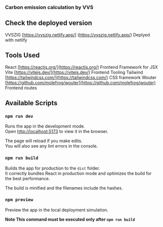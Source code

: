 ### Carbon emission calculation by VVS

## Check the deployed version

VVSZIG [https://vvszig.netlify.app/] (https://vvszig.netlify.app/) Deplyed with netlify

## Tools Used

React [https://reactjs.org/](https://reactjs.org/) Frontend Framework for JSX
Vite [https://vitejs.dev/](https://vitejs.dev/) Frontend Tooling
Tailwind [https://tailwindcss.com/](https://tailwindcss.com/) CSS framework
Wouter [https://github.com/molefrog/wouter](https://github.com/molefrog/wouter) Frontend routes

## Available Scripts

### `npm run dev`

Runs the app in the development mode.<br />
Open [http://localhost:5173](http://localhost:5173) to view it in the browser.

The page will reload if you make edits.<br />
You will also see any lint errors in the console.

### `npm run build`

Builds the app for production to the `dist` folder.<br />
It correctly bundles React in production mode and optimizes the build for the best performance.

The build is minified and the filenames include the hashes.<br />

### `npm preview`

Preview the app in the local deployment simulation.

**Note This command must be executed only after `npm run build`**
